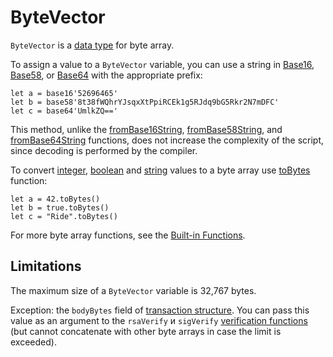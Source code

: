 # ByteVector

`ByteVector` is a [data type](/en/ride/v5/data-types/) for byte array.

To assign a value to a `ByteVector` variable, you can use a string in [Base16](https://en.wikipedia.org/wiki/Hexadecimal#Base16_&#40;Transfer_encoding&#41;), [Base58](https://ru.wikipedia.org/wiki/Base58), or [Base64](https://ru.wikipedia.org/wiki/Base64) with the appropriate prefix:

``` ride
let a = base16'52696465'
let b = base58'8t38fWQhrYJsqxXtPpiRCEk1g5RJdq9bG5Rkr2N7mDFC'
let c = base64'UmlkZQ=='
```

This method, unlike the [fromBase16String](/en/ride/v5/functions/built-in-functions/decoding-functions#from-base-16-string), [fromBase58String](/en/ride/v5/functions/built-in-functions/decoding-functions#from-base-58-string), and [fromBase64String](/en/ride/v5/functions/built-in-functions/decoding-functions#from-base-64-string) functions, does not increase the complexity of the script, since decoding is performed by the compiler.

To convert [integer](/en/ride/v5/data-types/int), [boolean](/en/ride/v5/data-types/boolean) and [string](/en/ride/v5/data-types/string) values to a byte array use [toBytes](/en/ride/v5/functions/built-in-functions/converting-functions) function:

``` ride
let a = 42.toBytes()
let b = true.toBytes()
let c = "Ride".toBytes()
```

For more byte array functions, see the [Built-in Functions](/en/ride/v5/functions/built-in-functions/).

## Limitations

The maximum size of a `ByteVector` variable is 32,767 bytes.

   Exception: the `bodyBytes` field of [transaction structure](/en/ride/v5/structures/transaction-structures/). You can pass this value as an argument to the `rsaVerify` и `sigVerify` [verification functions](/en/ride/v5/functions/built-in-functions/verification-functions) (but cannot concatenate with other byte arrays in case the limit is exceeded).
